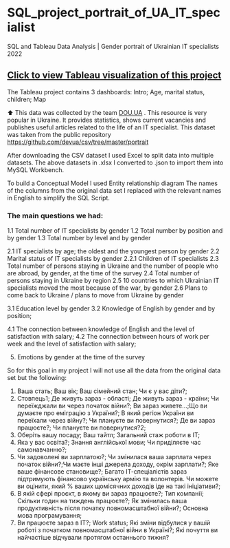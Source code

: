 # SQL_project_portrait_of_UA_IT_specialist
SQL and Tableau Data Analysis | Gender portrait of Ukrainian IT specialists 2022



## [Click to view Tableau visualization of this project](https://public.tableau.com/app/profile/oleksandra2847/viz/GenderportraitofUkrainianITspecialists2022/Agemaritalstatuschildren)

The Tableau project contains 3 dashboards: Intro; Age, marital status, children; Map


⬆️ 
This data was collected by the team [DOU.UA](https://dou.ua) . 
This resource is very popular in Ukraine. It provides statistics, shows current vacancies and publishes useful articles related to the life of an IT specialist.
This dataset was taken from the public repository [https://github.com/devua/csv/tree/master/portrait ](https://github.com/devua/csv/tree/master/portrait)

After downloading the CSV dataset I used Excel to split data into multiple datasets.
The above datasets in .xlsx I converted to .json to import them into MySQL Workbench.

To build a Conceptual Model I used Entity relationship diagram
The names of the columns from the original data set I replaced with the relevant names in English to simplify the SQL Script. 
  
  
  ### The main questions we had:
  
  1.1 Total number of IT specialists by gender
  1.2 Total number by position and by gender 
  1.3 Total number by level and by gender
  
  2.1 IT specialists by age; the oldest and the youngest person by gender
  2.2 Marital status of IT specialists by gender
  2.2.1 Children of IT specialists
  2.3 Total number of persons staying in Ukraine and the number of people who are abroad, by gender, at the time of the survey
  2.4 Total number of persons staying in Ukraine by region
  2.5 10 countries to which Ukrainian IT specialists moved the most because of the war, by gender
  2.6 Plans to come back to Ukraine / plans to move from Ukraine by gender
  
  3.1 Education level by gender
  3.2 Knowledge of English by gender and by position; 
  
  4.1 The connection between knowledge of English and the level of satisfaction with salary;
  4.2 The connection between hours of work per week and the level of satisfaction with salary;
	
  5. Emotions by gender at the time of the survey
  
  
 So for this goal in my project I will not use all the data from the original data set but the following: 
  1) Ваша стать; Ваш вік; Ваш сімейний стан; Чи є у вас діти?;
  2) Стовпець1; Де живуть зараз - області; Де живуть зараз - країни; Чи переїжджали ви через початок війни?; Ви зараз живете…;Що ви думаєте про еміграцію з України?; В який регіон України ви переїхали через війну?; Чи плануєте ви повернутися?; Де ви зараз працюєте?; Чи плануєте ви повернутися?2;
  3) Оберіть вашу посаду; Ваш тайтл; Загальний стаж роботи в ІТ;
  4) Яка у вас освіта?; Знання англійської мови; Чи приділяєте час самонавчанню?; 
  5) Чи задоволені ви зарплатою?; Чи змінилася ваша зарплата через початок війни?;Чи маєте інші джерела доходу, окрім зарплати?; Яке ваше фінансове становище?; Багато ІТ-спеціалістів зараз підтримують фінансово українську армію та волонтерів. Чи можете ви оцінити, який % ваших щомісячних доходів іде на такі ініціативи?;
  6) В якій сфері проєкт, в якому ви зараз працюєте?; Тип компанії; Скільки годин на тиждень працюєте?; Як змінилась ваша продуктивність після початку повномасштабної війни?; Основна мова програмування;
  7) Ви працюєте зараз в ІТ?; Work status; Які зміни відбулися у вашій роботі з початком повномасштабної війни в Україні?; Які почуття ви найчастіше відчували протягом останнього тижня?
  
